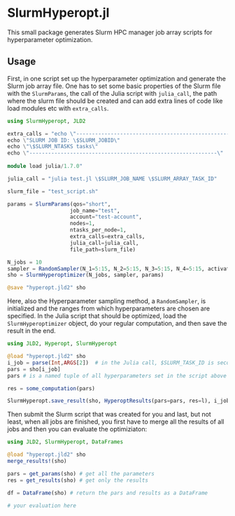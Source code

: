 # SlurmHyperopt.jl

This small package generates Slurm HPC manager job array scripts for hyperparameter optimization. 

## Usage 

First, in one script set up the hyperparameter optimization and generate the Slurm job array file. One has to set some basic properties of the Slurm file with the `SlurmParams`, the call of the Julia script with `julia_call`, the path where the slurm file should be created and can add extra lines of code like load modules etc with `extra_calls`. 

```julia 
using SlurmHyperopt, JLD2 

extra_calls = "echo \"------------------------------------------------------------\"
echo \"SLURM JOB ID: \$SLURM_JOBID\"
echo \"\$SLURM_NTASKS tasks\"
echo \"------------------------------------------------------------\"
    
module load julia/1.7.0"

julia_call = "julia test.jl \$SLURM_JOB_NAME \$SLURM_ARRAY_TASK_ID"

slurm_file = "test_script.sh"

params = SlurmParams(qos="short", 
                    job_name="test",
                    account="test-account",
                    nodes=1, 
                    ntasks_per_node=1,
                    extra_calls=extra_calls,
                    julia_call=julia_call,
                    file_path=slurm_file)

N_jobs = 10
sampler = RandomSampler(N_1=5:15, N_2=5:15, N_3=5:15, N_4=5:15, activation=["relu","selu","swish","tanh"])
sho = SlurmHyperoptimizer(N_jobs, sampler, params)

@save "hyperopt.jld2" sho
```
Here, also the Hyperparameter sampling method, a `RandomSampler`, is initialized and the ranges from which hyperparameters are chosen are specified. In the Julia script that should be optimized, load the 
`SlurmHyperoptimizer` object, do your regular computation, and then save the result in the end. 

```julia 
using JLD2, Hyperopt, SlurmHyperopt

@load "hyperopt.jld2" sho 
i_job = parse(Int,ARGS[2])  # in the Julia call, $SLURM_TASK_ID is second, that's why we use ARGS[2] here
pars = sho[i_job]   
pars # is a named tuple of all hyperparameters set in the script above with the Hyperoptimizer struct

res = some_computation(pars)

SlurmHyperopt.save_result(sho, HyperoptResults(pars=pars, res=l), i_job)
```

Then submit the Slurm script that was created for you and last, but not least, when all jobs are finished, you first have to merge all the results of all jobs and then you can evaluate the optimiziaton:

```julia 
using JLD2, SlurmHyperopt, DataFrames

@load "hyperopt.jld2" sho
merge_results!(sho)

pars = get_params(sho) # get all the parameters 
res = get_results(sho) # get only the results 

df = DataFrame(sho) # return the pars and results as a DataFrame

# your evaluation here 
```



 
